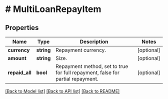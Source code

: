 # # MultiLoanRepayItem

## Properties

Name | Type | Description | Notes
------------ | ------------- | ------------- | -------------
**currency** | **string** | Repayment currency. | [optional] 
**amount** | **string** | Size. | [optional] 
**repaid_all** | **bool** | Repayment method, set to true for full repayment, false for partial repayment. | [optional] 

[[Back to Model list]](../../README.md#documentation-for-models) [[Back to API list]](../../README.md#documentation-for-api-endpoints) [[Back to README]](../../README.md)
